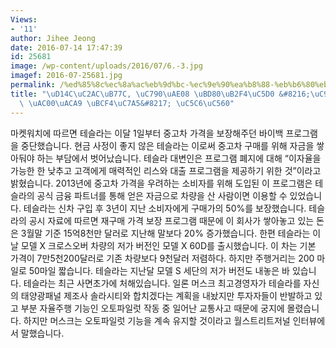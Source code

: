 ```yaml
---
Views:
- '11'
author: Jihee Jeong
date: 2016-07-14 17:47:39
id: 25681
image: /wp-content/uploads/2016/07/6.-3.jpg
imagef: 2016-07-25681.jpg
permalink: /%ed%85%8c%ec%8a%ac%eb%9d%bc-%ec%9e%90%ea%b8%88-%eb%b6%80%eb%8b%b4%ec%97%90-%ec%a4%91%ea%b3%a0%ec%b0%a8-%ea%b0%80%ea%b2%a9-%eb%b3%b4%ec%9e%a5-%ec%97%86%ec%95%a0/
title: "\uD14C\uC2AC\uB77C, \uC790\uAE08 \uBD80\uB2F4\uC5D0 &#8216;\uC911\uACE0\uCC28\
  \ \uAC00\uACA9 \uBCF4\uC7A5&#8217; \uC5C6\uC560"
---
```


마켓워치에 따르면 테슬라는 이달 1일부터 중고차 가격을 보장해주던 바이백 프로그램을 중단했습니다. 현금 사정이 좋지 않은 테슬라는 이로써 중고차 구매를 위해 자금을 쌓아둬야 하는 부담에서 벗어났습니다. 테슬라 대변인은 프로그램 폐지에 대해 &#8220;이자율을 가능한 한 낮추고 고객에게 매력적인 리스와 대출 프로그램을 제공하기 위한 것&#8221;이라고 밝혔습니다. 2013년에 중고차 가격을 우려하는 소비자를 위해 도입된 이 프로그램은 테슬라의 공식 금융 파트너를 통해 얻은 자금으로 차량을 산 사람이면 이용할 수 있었습니다. 테슬라는 신차 구입 후 3년이 지난 소비자에게 구매가의 50%를 보장했습니다. 테슬라의 공시 자료에 따르면 재구매 가격 보장 프로그램 때문에 이 회사가 쌓아놓고 있는 돈은 3월말 기준 15억8천만 달러로 지난해 말보다 20% 증가했습니다. 한편 테슬라는 이날 모델 X 크로스오버 차량의 저가 버전인 모델 X 60D를 출시했습니다. 이 차는 기본 가격이 7만5천200달러로 기존 차량보다 9천달러 저렴하다. 하지만 주행거리는 200 마일로 50마일 짧습니다. 테슬라는 지난달 모델 S 세단의 저가 버전도 내놓은 바 있습니다. 테슬라는 최근 사면초가에 처해있습니다. 일론 머스크 최고경영자가 테슬라를 자신의 태양광패널 제조사 솔라시티와 합치겠다는 계획을 내놨지만 투자자들이 반발하고 있고 부분 자율주행 기능인 오토파일럿 작동 중 일어난 교통사고 때문에 궁지에 몰렸습니다. 하지만 머스크는 오토파일럿 기능을 계속 유지할 것이라고 월스트리트저널 인터뷰에서 말했습니다.